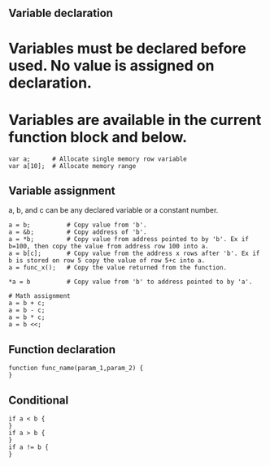## Variable declaration
# Variables must be declared before used. No value is assigned on declaration.
# Variables are available in the current function block and below.
```
var a;      # Allocate single memory row variable 
var a[10];  # Allocate memory range
```

## Variable assignment
a, b, and c can be any declared variable or a constant number.
```
a = b;          # Copy value from 'b'.
a = &b;         # Copy address of 'b'.
a = *b;         # Copy value from address pointed to by 'b'. Ex if b=100, then copy the value from address row 100 into a.
a = b[c];       # Copy value from the address x rows after 'b'. Ex if b is stored on row 5 copy the value of row 5+c into a.
a = func_x();   # Copy the value returned from the function.

*a = b          # Copy value from 'b' to address pointed to by 'a'.

# Math assignment
a = b + c;
a = b - c;
a = b * c;
a = b <<;
``` 

## Function declaration
```
function func_name(param_1,param_2) {
}
```

## Conditional
```
if a < b {   
}
if a > b {   
}
if a != b {   
}
```